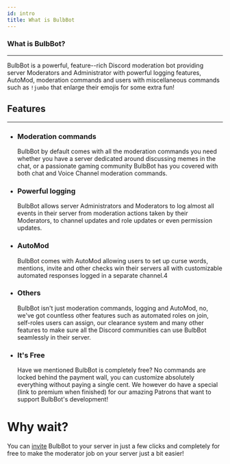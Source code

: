 ```yaml
---
id: intro
title: What is BulbBot
---
```


### What is BulbBot?
---
BulbBot is a powerful, feature--rich Discord moderation bot providing server Moderators and Administrator with powerful logging features, AutoMod,
moderation commands and users with miscellaneous commands such as `!jumbo` that enlarge their emojis for some extra fun!

## Features
---
- ### **Moderation commands**
    BulbBot by default comes with all the moderation commands you need whether you have a server dedicated around discussing memes in the chat, or a passionate gaming community BulbBot has you covered with both chat and Voice Channel moderation commands.
  

- ### **Powerful logging**
    BulbBot allows server Administrators and Moderators to log almost all events in their server from moderation actions taken by their Moderators, to channel updates and role updates or even permission updates.
  

- ### **AutoMod**
    BulbBot comes with AutoMod allowing users to set up curse words, mentions, invite and other checks win their servers all with customizable automated responses logged in a separate channel.4
  

- ### **Others**
    BulbBot isn't just moderation commands, logging and AutoMod, no, we've got countless other features such as automated roles on join, self-roles users can assign, our clearance system and many other features to make sure all the Discord communities can use BulbBot seamlessly in their server.
  

- ### **It's Free**
    Have we mentioned BulbBot is completely free? No commands are locked behind the payment wall, you can customize absolutely everything without paying a single cent. We however do have a special (link to premium when finished) for our amazing Patrons that want to support BulbBot's development!
  
# Why wait?
You can [invite](https://discord.com/oauth2/authorize?client_id=755149065137815623&scope=bot&permissions=1573252311) BulbBot to your server in just a few clicks and completely for free to make the moderator job on your server just a bit easier!